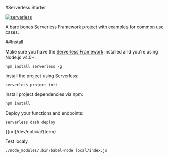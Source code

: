#Serverless Starter

[![serverless](http://public.serverless.com/badges/v3.svg)](http://www.serverless.com)

A bare bones Serverless Framework project with examples for common use cases.

##Install

Make sure you have the [Serverless Framework](http://www.serverless.com) installed and you're using Node.js v4.0+.
```
npm install serverless -g
```

Install the project using Serverless:
```
serverless project init
```

Install project dependencies via npm:
```
npm install
```

Deploy your functions and endpoints:
```
serverless dash deploy
```

{{url}/dev/noticia/{term}

Test localy
```
./node_modules/.bin/babel-node local/index.js
```
